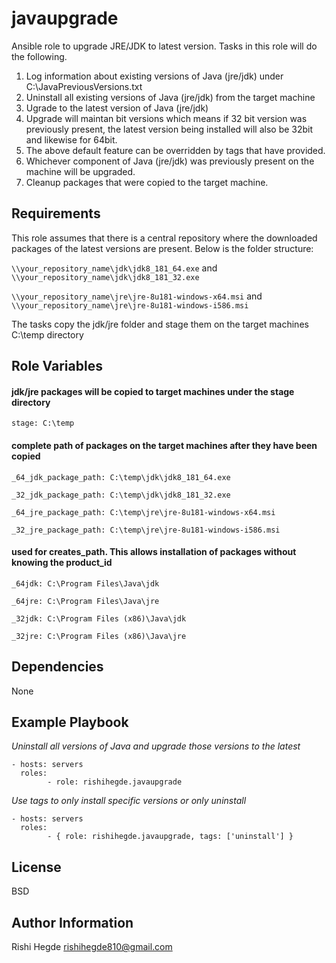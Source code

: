 javaupgrade
=========

Ansible role to upgrade JRE/JDK to latest version. Tasks in this role will do the following.

1. Log information about existing versions of Java (jre/jdk) under C:\JavaPreviousVersions.txt
2. Uninstall all existing versions of Java (jre/jdk) from the target machine
3. Ugrade to the latest version of Java (jre/jdk)
4. Upgrade will maintan bit versions which means if 32 bit version was previously present, the latest version being installed will also be 32bit and likewise for 64bit.
5. The above default feature can be overridden by tags that have provided.
6. Whichever component of Java (jre/jdk) was previously present on the machine will be upgraded.
7. Cleanup packages that were copied to the target machine.

Requirements
------------
This role assumes that there is a central repository where the downloaded packages of the latest versions are present. Below is the folder structure:

`\\your_repository_name\jdk\jdk8_181_64.exe` and `\\your_repository_name\jdk\jdk8_181_32.exe`

`\\your_repository_name\jre\jre-8u181-windows-x64.msi` and `\\your_repository_name\jre\jre-8u181-windows-i586.msi`

The tasks copy the jdk/jre folder and stage them on the target machines C:\temp directory

Role Variables
--------------
#### jdk/jre packages will be copied to target machines under the stage directory
`stage: C:\temp`

#### complete path of packages on the target machines after they have been copied
`_64_jdk_package_path: C:\temp\jdk\jdk8_181_64.exe`

`_32_jdk_package_path: C:\temp\jdk\jdk8_181_32.exe`

`_64_jre_package_path: C:\temp\jre\jre-8u181-windows-x64.msi`

`_32_jre_package_path: C:\temp\jre\jre-8u181-windows-i586.msi`

#### used for creates_path. This allows installation of packages without knowing the product_id
`_64jdk: C:\Program Files\Java\jdk`

`_64jre: C:\Program Files\Java\jre`

`_32jdk: C:\Program Files (x86)\Java\jdk`

`_32jre: C:\Program Files (x86)\Java\jre`


Dependencies
------------
None

Example Playbook
----------------

*Uninstall all versions of Java and upgrade those versions to the latest*
	
	- hosts: servers
  	  roles:
            - role: rishihegde.javaupgrade 

*Use tags to only install specific versions or only uninstall*
	
	- hosts: servers
	  roles:
            - { role: rishihegde.javaupgrade, tags: ['uninstall'] }

License
-------

BSD

Author Information
------------------
Rishi Hegde	rishihegde810@gmail.com

